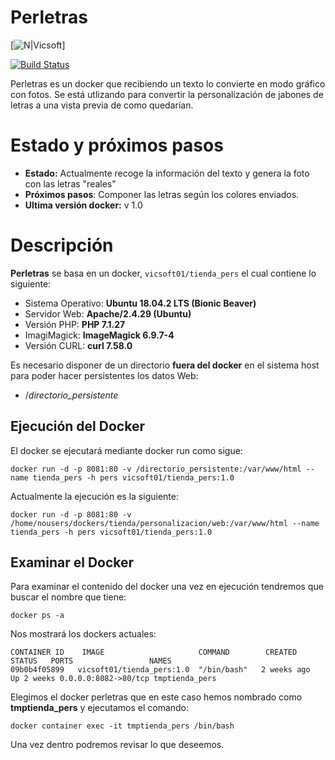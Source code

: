 # Perletras

[![N|Vicsoft](https://www.regalonatural.com)]

[![Build Status](https://github.com/usuarioregalonatural/perletras?branch=master)](https://travis-ci.org/joemccann/dillinger)

Perletras es un docker que recibiendo un texto lo convierte en modo gráfico con fotos.
Se está utlizando para convertir la personalización de jabones de letras a una vista previa de como quedarían.

# Estado y próximos pasos

  - **Estado:** Actualmente recoge la información del texto y genera la foto con las letras "reales"
  - **Próximos pasos**: Componer las letras según los colores enviados.
  - **Ultima versión docker:** v 1.0 

# Descripción  
**Perletras** se basa en un docker, `vicsoft01/tienda_pers` el cual contiene lo siguiente:
* Sistema Operativo: **Ubuntu 18.04.2 LTS (Bionic Beaver)**
* Servidor Web: **Apache/2.4.29 (Ubuntu)**
* Versión PHP: **PHP 7.1.27**
* ImagiMagick: **ImageMagick 6.9.7-4**
* Versión CURL: **curl 7.58.0**

Es necesario disponer de un directorio **fuera del docker** en el sistema host para poder hacer persistentes los datos Web:
 - /*directorio_persistente*

## Ejecución del Docker
El docker se ejecutará mediante docker run como sigue:
```ssh
docker run -d -p 8081:80 -v /directorio_persistente:/var/www/html --name tienda_pers -h pers vicsoft01/tienda_pers:1.0
```

Actualmente la ejecución es la siguiente:
```ssh
docker run -d -p 8081:80 -v /home/nousers/dockers/tienda/personalizacion/web:/var/www/html --name tienda_pers -h pers vicsoft01/tienda_pers:1.0
```

## Examinar el Docker
Para examinar el contenido del docker una vez en ejecución tendremos que buscar el nombre que tiene:
```ssh
docker ps -a
```
Nos mostrará los dockers actuales:
```ssh
CONTAINER ID    IMAGE                     COMMAND        CREATED       STATUS   PORTS                 NAMES
09b0b4f05899   vicsoft01/tienda_pers:1.0  "/bin/bash"   2 weeks ago  Up 2 weeks 0.0.0.0:8082->80/tcp tmptienda_pers
```
Elegimos el docker perletras que en este caso hemos nombrado como **tmptienda_pers** y ejecutamos el comando:
```ssh
docker container exec -it tmptienda_pers /bin/bash
```
Una vez dentro podremos revisar lo que deseemos.

  
